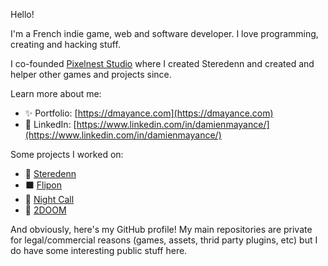 Hello!

I'm a French indie game, web and software developer. I love programming, creating and hacking stuff.

I co-founded [Pixelnest Studio](https://pixelnest.io) where I created Steredenn and created and helper other games and projects since.

Learn more about me:

- ✨ Portfolio: [https://dmayance.com](https://dmayance.com)
- 👔 LinkedIn: [https://www.linkedin.com/in/damienmayance/](https://www.linkedin.com/in/damienmayance/)

Some projects I worked on:

- 🚀 [Steredenn](https://steredenn.pixelnest.io)
- ⬛ [Flipon](https://twitter.com/flipongame)
- 🚕 [Night Call](https://nightcall-game.com/)
- 👿 [2DOOM](https://2doom.itch.io/game)

And obviously, here's my GitHub profile! My main repositories are private for legal/commercial reasons (games, assets, thrid party plugins, etc) but I do have some interesting public stuff here.

